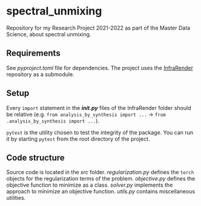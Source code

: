 # spectral_unmixing
Repository for my Research Project 2021-2022 as part of the Master Data Science, about spectral unmixing.

## Requirements

See _pyproject.toml_ file for dependencies.
The project uses the [InfraRender](https://github.com/johnjaniczek/InfraRender) repository as a submodule.

## Setup

Every `import` statement in the ___init.py___ files of the InfraRender folder should be relative (e.g. `from analysis_by_synthesis import ...` -> `from .analysis_by_synthesis import ...`).

`pytest` is the utility chosen to test the integrity of the package. You can run it by starting `pytest` from the root directory of the project.

## Code structure

Source code is located in the _src_ folder.
_regularization.py_ defines the `torch` objects for the regularization terms of the problem.
_objective.py_ defines the objective function to minimize as a class.
_solver.py_ implements the approach to minimize an objective function.
_utils.py_ contains miscellaneous utilities.
